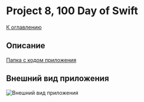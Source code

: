 #  Project 8, 100 Day of Swift
[К оглавлению](/README.md)
      
## Описание       
[Папка с кодом приложения](/100DayOfSwift/Project8)

## Внешний вид приложения

![Внешний вид приложения](./demonstration.gif)
